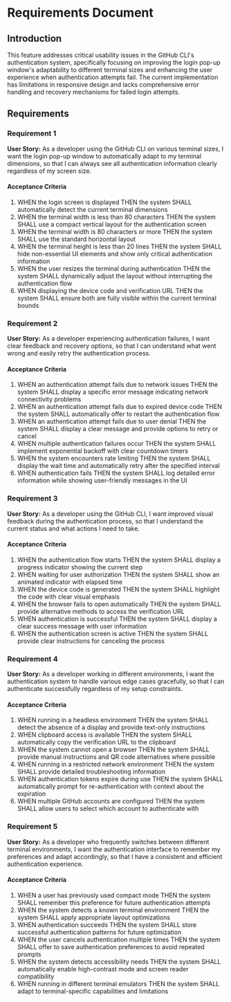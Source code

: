 # Requirements Document

## Introduction

This feature addresses critical usability issues in the GitHub CLI's authentication system, specifically focusing on improving the login pop-up window's adaptability to different terminal sizes and enhancing the user experience when authentication attempts fail. The current implementation has limitations in responsive design and lacks comprehensive error handling and recovery mechanisms for failed login attempts.

## Requirements

### Requirement 1

**User Story:** As a developer using the GitHub CLI on various terminal sizes, I want the login pop-up window to automatically adapt to my terminal dimensions, so that I can always see all authentication information clearly regardless of my screen size.

#### Acceptance Criteria

1. WHEN the login screen is displayed THEN the system SHALL automatically detect the current terminal dimensions
2. WHEN the terminal width is less than 80 characters THEN the system SHALL use a compact vertical layout for the authentication screen
3. WHEN the terminal width is 80 characters or more THEN the system SHALL use the standard horizontal layout
4. WHEN the terminal height is less than 20 lines THEN the system SHALL hide non-essential UI elements and show only critical authentication information
5. WHEN the user resizes the terminal during authentication THEN the system SHALL dynamically adjust the layout without interrupting the authentication flow
6. WHEN displaying the device code and verification URL THEN the system SHALL ensure both are fully visible within the current terminal bounds

### Requirement 2

**User Story:** As a developer experiencing authentication failures, I want clear feedback and recovery options, so that I can understand what went wrong and easily retry the authentication process.

#### Acceptance Criteria

1. WHEN an authentication attempt fails due to network issues THEN the system SHALL display a specific error message indicating network connectivity problems
2. WHEN an authentication attempt fails due to expired device code THEN the system SHALL automatically offer to restart the authentication flow
3. WHEN an authentication attempt fails due to user denial THEN the system SHALL display a clear message and provide options to retry or cancel
4. WHEN multiple authentication failures occur THEN the system SHALL implement exponential backoff with clear countdown timers
5. WHEN the system encounters rate limiting THEN the system SHALL display the wait time and automatically retry after the specified interval
6. WHEN authentication fails THEN the system SHALL log detailed error information while showing user-friendly messages in the UI

### Requirement 3

**User Story:** As a developer using the GitHub CLI, I want improved visual feedback during the authentication process, so that I understand the current status and what actions I need to take.

#### Acceptance Criteria

1. WHEN the authentication flow starts THEN the system SHALL display a progress indicator showing the current step
2. WHEN waiting for user authorization THEN the system SHALL show an animated indicator with elapsed time
3. WHEN the device code is generated THEN the system SHALL highlight the code with clear visual emphasis
4. WHEN the browser fails to open automatically THEN the system SHALL provide alternative methods to access the verification URL
5. WHEN authentication is successful THEN the system SHALL display a clear success message with user information
6. WHEN the authentication screen is active THEN the system SHALL provide clear instructions for canceling the process

### Requirement 4

**User Story:** As a developer working in different environments, I want the authentication system to handle various edge cases gracefully, so that I can authenticate successfully regardless of my setup constraints.

#### Acceptance Criteria

1. WHEN running in a headless environment THEN the system SHALL detect the absence of a display and provide text-only instructions
2. WHEN clipboard access is available THEN the system SHALL automatically copy the verification URL to the clipboard
3. WHEN the system cannot open a browser THEN the system SHALL provide manual instructions and QR code alternatives where possible
4. WHEN running in a restricted network environment THEN the system SHALL provide detailed troubleshooting information
5. WHEN authentication tokens expire during use THEN the system SHALL automatically prompt for re-authentication with context about the expiration
6. WHEN multiple GitHub accounts are configured THEN the system SHALL allow users to select which account to authenticate with

### Requirement 5

**User Story:** As a developer who frequently switches between different terminal environments, I want the authentication interface to remember my preferences and adapt accordingly, so that I have a consistent and efficient authentication experience.

#### Acceptance Criteria

1. WHEN a user has previously used compact mode THEN the system SHALL remember this preference for future authentication attempts
2. WHEN the system detects a known terminal environment THEN the system SHALL apply appropriate layout optimizations
3. WHEN authentication succeeds THEN the system SHALL store successful authentication patterns for future optimization
4. WHEN the user cancels authentication multiple times THEN the system SHALL offer to save authentication preferences to avoid repeated prompts
5. WHEN the system detects accessibility needs THEN the system SHALL automatically enable high-contrast mode and screen reader compatibility
6. WHEN running in different terminal emulators THEN the system SHALL adapt to terminal-specific capabilities and limitations